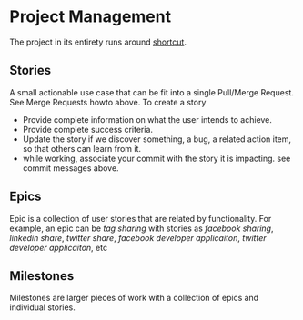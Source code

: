 # Project Management

The project in its entirety runs around [shortcut](https://shortcut.com).

## Stories

A small actionable use case that can be fit into a single Pull/Merge Request. See Merge Requests howto above. To create a story

- Provide complete information on what the user intends to achieve.
- Provide complete success criteria.
- Update the story if we discover something, a bug, a related action item, so that others can learn from it.
- while working, associate your commit with the story it is impacting. see commit messages above.

## Epics

Epic is a collection of user stories that are related by functionality. For example, an epic can be _tag sharing_ with stories as _facebook sharing_, _linkedin share_, _twitter share_, _facebook developer applicaiton_, _twitter developer applicaiton_, etc

## Milestones

Milestones are larger pieces of work with a collection of epics and individual stories.

